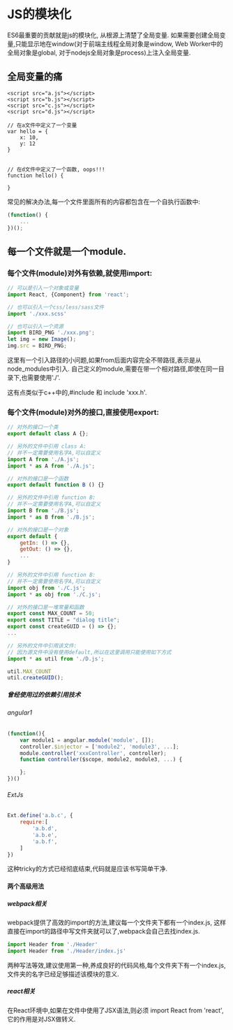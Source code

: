 # JS的模块化

ES6最重要的贡献就是js的模块化, 从根源上清楚了全局变量. 
如果需要创建全局变量,只能显示地在window(对于前端主线程全局对象是window, Web Worker中的全局对象是global, 对于nodejs全局对象是process)上注入全局变量.

## 全局变量的痛
```
<script src="a.js"></script>
<script src="b.js"></script>
<script src="c.js"></script>
<script src="d.js"></script>

// 在a文件中定义了一个变量
var hello = {
    x: 10,
    y: 12
}


// 在d文件中定义了一个函数, oops!!!
function hello() {

}

```
常见的解决办法,每一个文件里面所有的内容都包含在一个自执行函数中:
```js
(function() {
    ...
})();
```


## 每一个文件就是一个module.

### 每个文件(module)对外有依赖,就使用import:

```js
// 可以是引入一个对象或变量
import React, {Component} from 'react';

// 也可以引入一个css/less/sass文件
import './xxx.scss'

// 也可以引入一个资源
import BIRD_PNG './xxx.png';
let img = new Image();
img.src = BIRD_PNG;

```

这里有一个引入路径的小问题,如果from后面内容完全不带路径,表示是从node_modules中引入.
自己定义的module,需要在带一个相对路径,即使在同一目录下,也需要使用'./'.

这有点类似于c++中的,#include <std> 和 include 'xxx.h'.





### 每个文件(module)对外的接口,直接使用export:

```js
// 对外的接口一个类
export default class A {};

// 另外的文件中引用 class A:
// 并不一定需要使用名字A,可以自定义
import A from './A.js';
import * as A from './A.js';
```

```js
// 对外的接口是一个函数
export default function B () {}

// 另外的文件中引用 function B:
// 并不一定需要使用名字A,可以自定义
import B from './B.js';
import * as B from './B.js';

```


```js
// 对外的接口是一个对象
export default {
    getIn: () => {},
    getOut: () => {},
    ...
}

// 另外的文件中引用 function B:
// 并不一定需要使用名字A,可以自定义
import obj from './C.js';
import * as obj from './C.js';
```


```js
// 对外的接口是一堆常量和函数
export const MAX_COUNT = 50;
export const TITLE = "dialog title";
export const createGUID = () => {};
...

// 另外的文件中引用该文件:
// 因为源文件中没有使用default,所以在这里调用只能使用如下方式
import * as util from './D.js';

util.MAX_COUNT 
util.createGUID();
```


##### 曾经使用过的依赖引用技术
###### angular1
```js
(function(){
    var module1 = angular.module('module', []);
    controller.$injector = ['module2', 'module3', ...];
    module.controller('xxxController', controller);
    function controller($scope, module2, module3, ...) {

    };
})()

```
###### ExtJs
```js
Ext.define('a.b.c', {
    require:[
        'a.b.d',
        'a.b.e',
        'a.b.f',
    ]
})

```
这种tricky的方式已经彻底结束,代码就是应该书写简单干净.


#### 两个高级用法

##### webpack相关
webpack提供了高效的import的方法,建议每一个文件夹下都有一个index.js, 这样直接在import的路径中写文件夹就可以了,webpack会自己去找index.js.
```js
import Header from './Header'
import Header from './Header/index.js'
```
两种写法等效,建议使用第一种,养成良好的代码风格,每个文件夹下有一个index.js,文件夹的名字已经足够描述该模块的意义.

##### react相关
在React环境中,如果在文件中使用了JSX语法,则必须 import React from 'react', 它的作用是对JSX做转义.